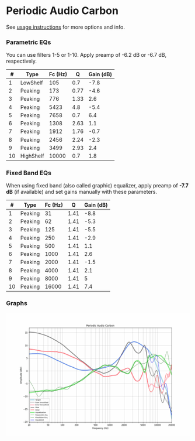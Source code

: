 # Periodic Audio Carbon
See [usage instructions](https://github.com/jaakkopasanen/AutoEq#usage) for more options and info.

### Parametric EQs
You can use filters 1-5 or 1-10. Apply preamp of -6.2 dB or -6.7 dB, respectively.

|   # | Type      |   Fc (Hz) |    Q |   Gain (dB) |
|-----|-----------|-----------|------|-------------|
|   1 | LowShelf  |       105 | 0.7  |        -7.8 |
|   2 | Peaking   |       173 | 0.77 |        -4.6 |
|   3 | Peaking   |       776 | 1.33 |         2.6 |
|   4 | Peaking   |      5423 | 4.8  |        -5.4 |
|   5 | Peaking   |      7658 | 0.7  |         6.4 |
|   6 | Peaking   |      1308 | 2.63 |         1.1 |
|   7 | Peaking   |      1912 | 1.76 |        -0.7 |
|   8 | Peaking   |      2456 | 2.24 |        -2.3 |
|   9 | Peaking   |      3499 | 2.93 |         2.4 |
|  10 | HighShelf |     10000 | 0.7  |         1.8 |

### Fixed Band EQs
When using fixed band (also called graphic) equalizer, apply preamp of **-7.7 dB** (if available) and set gains manually with these parameters.

|   # | Type    |   Fc (Hz) |    Q |   Gain (dB) |
|-----|---------|-----------|------|-------------|
|   1 | Peaking |        31 | 1.41 |        -8.8 |
|   2 | Peaking |        62 | 1.41 |        -5.3 |
|   3 | Peaking |       125 | 1.41 |        -5.5 |
|   4 | Peaking |       250 | 1.41 |        -2.9 |
|   5 | Peaking |       500 | 1.41 |         1.1 |
|   6 | Peaking |      1000 | 1.41 |         2.6 |
|   7 | Peaking |      2000 | 1.41 |        -1.5 |
|   8 | Peaking |      4000 | 1.41 |         2.1 |
|   9 | Peaking |      8000 | 1.41 |         5   |
|  10 | Peaking |     16000 | 1.41 |         7.4 |

### Graphs
![](./Periodic%20Audio%20Carbon.png)
